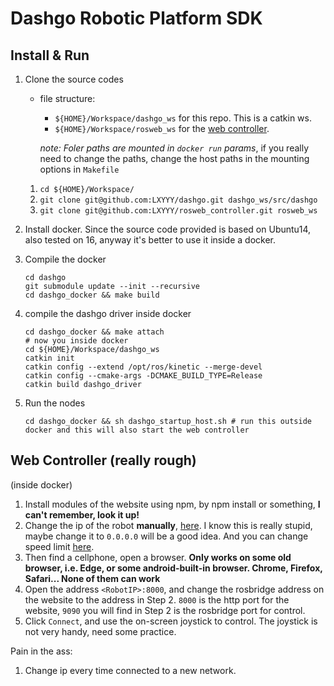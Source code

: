 # Dashgo Robotic Platform SDK

## Install & Run

1. Clone the source codes
    - file structure:
        - `${HOME}/Workspace/dashgo_ws` for this repo. This is a catkin ws.
        - `${HOME}/Workspace/rosweb_ws` for the [web controller](https://github.com/LXYYY/rosweb_controller).

      *note: Foler paths are mounted in `docker run` params*, if you really need to change the paths, change the host paths in the mounting options in `Makefile`

    1. `cd ${HOME}/Workspace/`
    2. `git clone git@github.com:LXYYY/dashgo.git dashgo_ws/src/dashgo`
    3. `git clone git@github.com:LXYYY/rosweb_controller.git rosweb_ws`


2. Install docker. Since the source code provided is based on Ubuntu14, also tested on 16, anyway it's better to use it inside a docker.

3. Compile the docker
    ```
    cd dashgo
    git submodule update --init --recursive
    cd dashgo_docker && make build
    ```

4. compile the dashgo driver inside docker
    ```
    cd dashgo_docker && make attach
    # now you inside docker
    cd ${HOME}/Workspace/dashgo_ws
    catkin init
    catkin config --extend /opt/ros/kinetic --merge-devel 
    catkin config --cmake-args -DCMAKE_BUILD_TYPE=Release
    catkin build dashgo_driver
    ```

4. Run the nodes
    ```
    cd dashgo_docker && sh dashgo_startup_host.sh # run this outside docker and this will also start the web controller
    ```

## Web Controller (really rough)
(inside docker)
1. Install modules of the website using npm, by npm install or something, **I can't remember, look it up!**
2. Change the ip of the robot **manually**, [here](https://github.com/LXYYY/rosweb_controller/blob/2b866761264ab18b0d0d5d36d55f00c93395f687/main.js#L8). I know this is really stupid, maybe change it to `0.0.0.0` will be a good idea. And you can change speed limit [here](https://github.com/LXYYY/rosweb_controller/blob/2b866761264ab18b0d0d5d36d55f00c93395f687/main.js#L15).
3. Then find a cellphone, open a browser. **Only works on some old browser, i.e. Edge, or some android-built-in browser. Chrome, Firefox, Safari... None of them can work**
4. Open the address `<RobotIP>:8000`, and change the rosbridge address on the website to the address in Step 2. `8000` is the http port for the website, `9090` you will find in Step 2 is the rosbridge port for control.
5. Click `Connect`, and use the on-screen joystick to control. The joystick is not very handy, need some practice.

Pain in the ass:
1. Change ip every time connected to a new network.
